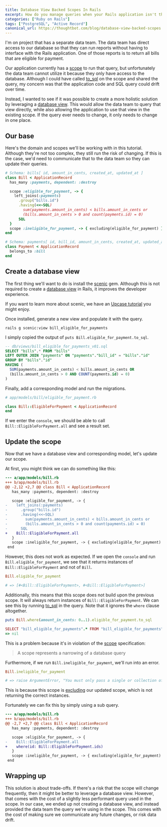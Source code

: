 ```yaml
---
title: Database View Backed Scopes In Rails
excerpt: How do you manage queries when your Rails application isn't the only thing reading your database?
categories: ["Ruby on Rails"]
tags: ["PostgreSQL", "Active Record"]
canonical_url: https://thoughtbot.com/blog/database-view-backed-scopes
---
```


I'm on project that has a separate data team. The data team has direct access to
our database so that they can run reports without having to interface with the
Rails application. One of those reports is to return all bills that are eligible
for payment.

Our application currently has a [scope][] to run that query, but unfortunately
the data team cannot utilize it because they only have access to the database.
Although I could have called [to_sql][] on the scope and shared the query, my
concern was that the application code and SQL query could drift over time.

Instead, I wanted to see if it was possible to create a more holistic solution
by leveraging a [database view][]. This would allow the data team to query
that view directly, while also allowing the application to use that view in the
existing scope. If the query ever needs to change, it only needs to change in
one place.

## Our base

Here's the domain and scopes we'll be working with in this tutorial. Although
they're not too complex, they still run the risk of changing. If this is the
case, we'd need to communicate that to the data team so they can update their
queries.

```ruby
# Schema: bills[ id, amount_in_cents, created_at, updated_at ]
class Bill < ApplicationRecord
  has_many :payments, dependent: :destroy

  scope :eligible_for_payment, -> {
    left_joins(:payments)
      .group("bills.id")
      .having(<<~SQL)
        sum(payments.amount_in_cents) < bills.amount_in_cents or
        (bills.amount_in_cents > 0 and count(payments.id) = 0)
      SQL
  }
  scope :ineligible_for_payment, -> { excluding(eligible_for_payment) }
end

# Schema: payments[ id, bill_id, amount_in_cents, created_at, updated_at ]
class Payment < ApplicationRecord
  belongs_to :bill
end
```

## Create a database view

The first thing we'll want to do is install the [scenic][] gem. Although this is
not required to create a [database view][] in Rails, it improves the developer
experience.

<aside class="info">
    If you want to learn more about scenic, we have an <a
href="https://thoughtbot.com/upcase/videos/database-views-with-scenic">Upcase
tutorial</a> you might enjoy.
</aside>

Once installed, generate a new view and populate it with the query.

```
rails g scenic:view bill_eligible_for_payments
```

I simply copied the output of `puts Bill.eligible_for_payment.to_sql`.

```sql
-- db/views/bill_eligible_for_payments_v01.sql
SELECT "bills".* FROM "bills"
LEFT OUTER JOIN "payments" ON "payments"."bill_id" = "bills"."id"
GROUP BY "bills"."id"
HAVING (
  SUM(payments.amount_in_cents) < bills.amount_in_cents OR
  (bills.amount_in_cents > 0 AND COUNT(payments.id) = 0)
)
```

Finally, add a corresponding model and run the migrations.

```ruby
# app/models/bill/eligible_for_payment.rb

class Bill::EligibleForPayment < ApplicationRecord
end
```

If we enter the `console`, we should be able to call
`Bill::EligibleForPayment.all` and see a result set.

## Update the scope

Now that we have a database view and corresponding model, let's update our
scope.

At first, you might think we can do something like this:

```diff
--- a/app/models/bill.rb
+++ b/app/models/bill.rb
@@ -2,12 +2,7 @@ class Bill < ApplicationRecord
   has_many :payments, dependent: :destroy

   scope :eligible_for_payment, -> {
-    left_joins(:payments)
-      .group("bills.id")
-      .having(<<~SQL)
-        sum(payments.amount_in_cents) < bills.amount_in_cents or
-        (bills.amount_in_cents > 0 and count(payments.id) = 0)
-      SQL
+    Bill::EligibleForPayment.all
   }
   scope :ineligible_for_payment, -> { excluding(eligible_for_payment) }
 end
```

However, this does not work as expected. If we open the `console` and run
`Bill.eligible_for_payment`, we see that it returns instances of
`Bill::EligibleForPayment` and not of `Bill`.

```ruby
Bill.eligible_for_payment

# => [#<Bill::EligibleForPayment>, #<Bill::EligibleForPayment>]
```

Additionally, this means that this scope does not build upon the previous
scope. It will always return instances of `Bill::EligibleForPayment`.
We can see this by running [to_sql][] in the query. Note that it ignores the
`where` clause altogether.

```ruby
puts Bill.where(amount_in_cents: 0..1).eligible_for_payment.to_sql

SELECT "bill_eligible_for_payments".* FROM "bill_eligible_for_payments"
=> nil
```

This is a problem because it's in violation of the [scope][] specification:

> A scope represents a narrowing of a database query

Furthermore, if we run `Bill.ineligible_for_payment`, we'll run into an error.

```ruby
Bill.ineligible_for_payment

# => raise ArgumentError, "You must only pass a single or collection of #{klass.name} objects to ##{__callee__}."
```

This is because this scope is [excluding][] our updated scope, which is not
returning the correct instances.

Fortunately we can fix this by simply using a sub query.

```diff
--- a/app/models/bill.rb
+++ b/app/models/bill.rb
@@ -2,7 +2,7 @@ class Bill < ApplicationRecord
   has_many :payments, dependent: :destroy

   scope :eligible_for_payment, -> {
-    Bill::EligibleForPayment.all
+    where(id: Bill::EligibleForPayment.ids)
   }
   scope :ineligible_for_payment, -> { excluding(eligible_for_payment) }
 end
```

## Wrapping up

This solution is about trade-offs. If there's a risk that the scope will change
frequently, then it might be better to leverage a database view. However, that
comes with the cost of a slightly less performant query used in the scope. In
our case, we ended up not creating a database view, and instead provided the
data team the query we're using in the scope. This comes with the cost of making
sure we communicate any future changes, or risk data drift.

[scope]: https://api.rubyonrails.org/v7.1.1/classes/ActiveRecord/Scoping/Named/ClassMethods.html#method-i-scope
[to_sql]: https://api.rubyonrails.org/classes/ActiveRecord/Relation.html#method-i-to_sql
[database view]: https://guides.rubyonrails.org/active_record_postgresql.html#database-views
[scenic]: https://github.com/scenic-views/scenic
[excluding]: https://api.rubyonrails.org/classes/ActiveRecord/QueryMethods.html#method-i-excluding
